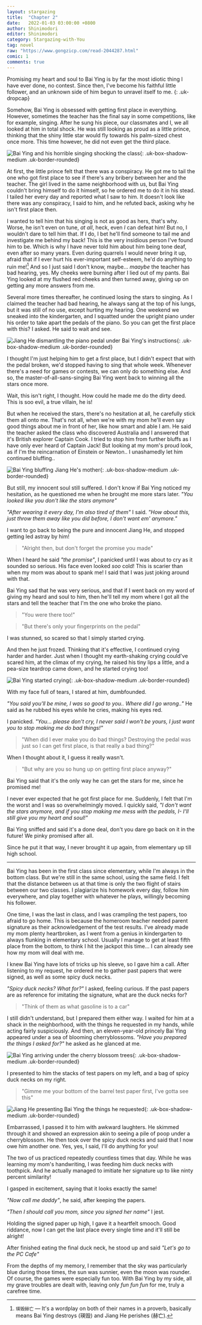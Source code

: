 ```yaml
---
layout: stargazing
title:  "Chapter 2"
date:   2022-01-03 03:00:00 +0800
author: Shinimodori
editor: Shinimodori
category: Stargazing-with-You
tag: novel
raw: "https://www.gongzicp.com/read-2044287.html"
comic: 1
comments: true
---
```


Promising my heart and soul to Bai Ying is by far the most idiotic thing I have ever done, no contest. Since then, I've become his faithful little follower, and an unknown side of him begun to unravel itself to me.
{: .uk-dropcap}

Somehow, Bai Ying is obsessed with getting first place in everything. However, sometimes the teacher has the final say in some competitions, like for example, singing. After he sung his piece, our classmates and I, we all looked at him in total shock. He was still looking as proud as a little prince, thinking that the shiny little star would fly towards his palm-sized chest once more. This time however, he did not even get the third place.

![Bai Ying and his horrible singing shocking the class](/assets/img/stargazing/ch2-1.jpg){: .uk-box-shadow-medium .uk-border-rounded}

At first, the little prince felt that there was a conspiracy. He got me to tail the one who got first place to see if there's any bribery between her and the teacher. The girl lived in the same neighborhood with us, but Bai Ying couldn't bring himself to do it himself, so he ordered me to do it in his stead. I tailed her every day and reported what I saw to him. It doesn't look like there was any conspiracy, I said to him, and he refuted back, asking why he isn't first place then. 

I wanted to tell him that his singing is not as good as hers, that's why. Worse, he isn't even on tune, <i>at all</i>, heck, even <i>I</i> can defeat him! But no, I wouldn't dare to tell him that. If I do, I bet he'll find someone to tail me and investigate me behind my back! This is the very insidious person I've found him to be. Which is why I have never told him about him being tone deaf, even after so many years. Even during quarrels I would never bring it up, afraid that if I ever hurt his ever-important self-esteem, he'd do anything to ruin me![^Ying-Destroy-He] And so I just said I don't know, maybe... <i>maaybe</i> the teacher has bad hearing, yes. My cheeks were burning after I lied out of my pants. Bai Ying looked at my flushed red cheeks and then turned away, giving up on getting any more answers from me.

[^Ying-Destroy-He]: `瑛毁赫亡` — It's a wordplay on both of their names in a proverb, basically means Bai Ying destroys (瑛毁) and Jiang He perishes (赫亡).

Several more times thereafter, he continued losing the stars to singing. As I claimed the teacher had bad hearing, he always sang at the top of his lungs, but it was still of no use, except hurting my hearing. One weekend we sneaked into the kindergarten, and I squatted under the upright piano under his order to take apart the pedals of the piano. So you can get the first place with this? I asked. He said to wait and see.

![Jiang He dismantling the piano pedal under Bai Ying's instructions](/assets/img/stargazing/ch2-3.jpg){: .uk-box-shadow-medium .uk-border-rounded}

I thought I'm just helping him to get a first place, but I didn't expect that with the pedal broken, we'd stopped having to sing that whole week. Whenever there's a need for games or contests, we can only do something else. And so, the master-of-all-sans-singing Bai Ying went back to winning all the stars once more.

Wait, this isn't right, I thought. How could he made me do the dirty deed. This is soo evil, a true villain, he is!

But when he received the stars, there's no hesitation at all, he carefully stick them all onto me. That's not all, when we're with my mom he'll even say good things about me in front of her, like how smart and able I am. He said the teacher asked the class who discovered Australia and I answered that it's British explorer Captain Cook. I tried to stop him from further bluffs as I have only ever heard of Captain Jack! But looking at my mom's proud look, as if I'm the reincarnation of Einstein or Newton.. I unashamedly let him continued bluffing..

![Bai Ying bluffing Jiang He's mother](/assets/img/stargazing/ch2-4.jpg){: .uk-box-shadow-medium .uk-border-rounded}

But still, my innocent soul still suffered. I don't know if Bai Ying noticed my hesitation, as he questioned me when he brought me more stars later. *"You looked like you don't like the stars anymore"*

*"After wearing it every day, I'm also tired of them"* I said. *"How about this, just throw them away like you did before, I don't want em' anymore."*

I want to go back to being the pure and innocent Jiang He, and stopped getting led astray by him!

> "Alright then, but don't forget the promise you made"

When I heard he said *"the promise"*, I panicked until I was about to cry as it sounded so serious. His face even looked <i>soo</i> cold! This is scarier than when my mom was about to spank me! I said that I was just joking around with that.

Bai Ying sad that he was very serious, and that if I went back on my word of giving my heard and soul to him, then he'll tell my mom where I got all the stars and tell the teacher that I'm the one who broke the piano.

> "You were there too!"

> "But there's only your fingerprints on the pedal"

I was stunned, so scared so that I simply started crying.

And then he just frozed. Thinking that it's effective, I continued crying harder and harder. Just when I thought my earth-shaking crying could've scared him, at the climax of my crying, he raised his tiny lips a little, and a pea-size teardrop came down, and he started crying too!

![Bai Ying started crying](/assets/img/stargazing/ch2-5.jpg){: .uk-box-shadow-medium .uk-border-rounded}

With my face full of tears, I stared at him, dumbfounded.

*"You said you'll be mine, I was so good to you.. Where did I go wrong.."* He said as he rubbed his eyes while he cries, making his eyes red.

I panicked. *"You... please don't cry, I never said I won't be yours, I just want you to stop making me do bad things!"*

> "When did I ever make you do bad things? Destroying the pedal was just so I can get first place, is that really a bad thing?"

When I thought about it, I guess it really wasn't. 

> "But why are you so hung up on getting first place anyway?"

Bai Ying said that it's the only way he can get the stars for me, since he promised me!

I never ever expected that he got first place for me. Suddenly, I felt that I'm the worst and I was so overwhelmingly moved. I quickly said, *"I don't want the stars anymore, and if you stop making me mess with the pedals, I- I'll still give you my heart and soul!"*

Bai Ying sniffed and said it's a done deal, don't you dare go back on it in the future! We pinky promised after all.

Since he put it that way, I never brought it up again, from elementary up till high school.

***

Bai Ying has been in the first class since elementary, while I'm always in the bottom class. But we're still in the same school, using the same field. I felt that the distance between us at that time is only the two flight of stairs between our two classes. I plagiarize his homework every day, follow him everywhere, and play together with whatever he plays, willingly becoming his follower.

One time, I was the last in class, and I was crampling the test papers, too afraid to go home. This is because the homeroom teacher needed parent signature as their acknowledgement of the test results. I've already made my mom plenty heartbroken, as I went from a genius in kindergarten to always flunking in elementary school. Usually I manage to get at least fifth place from the bottom, to think I hit the jackpot this time... I can already see how my mom will deal with me.

I knew Bai Ying have lots of tricks up his sleeve, so I gave him a call. After listening to my request, he ordered me to gather past papers that were signed, as well as some spicy duck necks.

*"Spicy duck necks? What for?"* I asked, feeling curious. If the past papers are as reference for imitating the signature, what are the duck necks for? 

>  "Think of them as what gasoline is to a car"

I still didn't understand, but I prepared them either way. I waited for him at a shack in the neighborhood, with the things he requested in my hands, while acting fairly suspiciously. And then, an eleven-year-old princely Bai Ying appeared under a sea of blooming cherryblossoms. *"Have you prepared the things I asked for?"* he asked as he glanced at me.

![Bai Ying arriving under the cherry blossom trees](/assets/img/stargazing/ch2-7.jpg){: .uk-box-shadow-medium .uk-border-rounded}

I presented to him the stacks of test papers on my left, and a bag of spicy duck necks on my right.

> "Gimme me your bottom of the barrel test paper first, I've gotta see this"

![Jiang He presenting Bai Ying the things he requested](/assets/img/stargazing/ch2-8.jpg){: .uk-box-shadow-medium .uk-border-rounded}

Embarrassed, I passed it to him with awkward laughters. He skimmed through it and showed an expression akin to seeing a pile of poop under a cherryblossom. He then took over the spicy duck necks and said that I now owe him another one. Yes, yes, I said, I'll do anything for you!

The two of us practiced repeatedly countless times that day. While he was learning my mom's handwriting, I was feeding him duck necks with toothpick. And he actually managed to imitiate her signature up to like ninty percent similarity!

I gasped in excitement, saying that it looks exactly the same!

*"Now call me daddy"*, he said, after keeping the papers.

*"Then I should call you mom, since you signed her name"* I jest.

Holding the signed paper up high, I gave it a heartfelt smooch. Good riddance, now I can get the last place every single time and it'll still be alright!

After finished eating the final duck neck, he stood up and said *"Let's go to the PC Cafe"*

From the depths of my memory, I remember that the sky was particularly blue during those times, the sun was sunnier, even the moon was rounder. Of course, the games were especially fun too. With Bai Ying by my side, all my grave troubles are dealt with, leaving only *fun fun fun* for me, truly a carefree time.